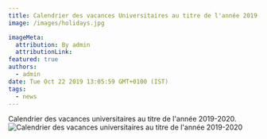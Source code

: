 ```yaml
---
title: Calendrier des vacances Universitaires au titre de l'année 2019-2020.
image: /images/holidays.jpg

imageMeta:
  attribution: By admin
  attributionLink:
featured: true
authors:
  - admin
date: Tue Oct 22 2019 13:05:59 GMT+0100 (IST)
tags:
  - news
---
```

Calendrier des vacances universitaires au titre de l'année 2019-2020.
![Calendrier des vacances universitaires au titre de l'année 2019-2020](/images/calendrier-vacances-universitaires.jpg/)
